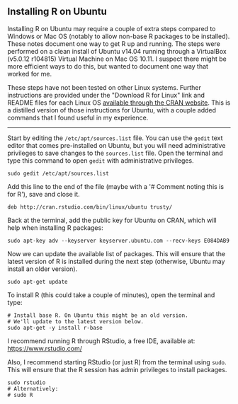 ## Installing R on Ubuntu
Installing R on Ubuntu may require a couple of extra steps compared to Windows or Mac OS (notably to allow non-base R packages to be installed). These notes document one way to get R up and running. The steps were performed on a clean install of Ubuntu v14.04 running through a VirtualBox (v5.0.12 r104815) Virtual Machine on Mac OS 10.11. I suspect there might be more efficient ways to do this, but wanted to document one way that worked for me. 

These steps have not been tested on other Linux systems. Further instructions are provided under the "Download R for Linux" link and README files for each Linux OS <a href="https://cran.r-project.org/" target="_blank">available through the CRAN website</a>. This is a distilled version of those instructions for Ubuntu, with a couple added commands that I found useful in my experience. 

-------

Start by editing the `/etc/apt/sources.list` file. You can use the `gedit` text editor that comes pre-installed on Ubuntu, but you will need administrative privileges to save changes to the `sources.list` file. Open the terminal and type this command to open `gedit` with administrative privileges.

```shell
sudo gedit /etc/apt/sources.list
```
Add this line to the end of the file (maybe with a '# Comment noting this is for R'), save and close it.

    deb http://cran.rstudio.com/bin/linux/ubuntu trusty/

Back at the terminal, add the public key for Ubuntu on CRAN, which will help when installing R packages:
```shell
sudo apt-key adv --keyserver keyserver.ubuntu.com --recv-keys E084DAB9
```

Now we can update the available list of packages. This will ensure that the latest version of R is installed during the next step (otherwise, Ubuntu may install an older version).
```shell
sudo apt-get update
```

To install R (this could take a couple of minutes), open the terminal and type:
```shell
# Install base R. On Ubuntu this might be an old version.
# We'll update to the latest version below. 
sudo apt-get -y install r-base 
```

I recommend running R through RStudio, a free IDE, available at: https://www.rstudio.com/

Also, I recommend starting RStudio (or just R) from the terminal using `sudo`. This will ensure that the R session has admin privileges to install packages.
```shell
sudo rstudio
# Alternatively:
# sudo R
```

